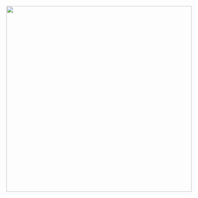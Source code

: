 


<p align="center">
    <img src="https://user-images.githubusercontent.com/46066018/125463490-1eb7bb01-5efd-40f4-9d61-35a0af562e37.jpeg" width=500>
</p>
